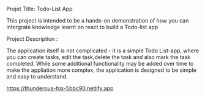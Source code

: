 Projet Title:
Todo-List App

  This project is intended to be a hands-on demonstration of how you can intergrate knowledge learnt on react to build a Todo-list app  
   
   
Project Description :

The application itself is not complicated - it is a simple Todo List-app, where you can create tasks, edit the task,delete the task and also mark the task completed.
While some additional functionality may be added over time to make the appliation more complex, the application is designed to be simple and easy to understand.
 
 https://thunderous-fox-5bbc90.netlify.app
 
